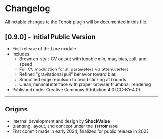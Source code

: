 # Changelog

All notable changes to the Terroir plugin will be documented in this file.

## [0.9.0] - Initial Public Version
- First release of the *Lure* module
- Includes:
  - Brownian-style CV output with tunable min, max, bias, pull, and speed
  - Full CV modulation for all parameters via attenuverters
  - Refined "gravitational pull" behavior toward bias
  - Smoothed edge repulsion to avoid sticking at bounds
  - Clean, minimal interface with proper browser thumbnail rendering
- Published under Creative Commons Attribution 4.0 (CC-BY-4.0)

---

## Origins
- Internal development and design by **ShockValue**
- Branding, layout, and concept under the **Terroir** label
- First commit made in early 2024, finalized for public release in 2025
